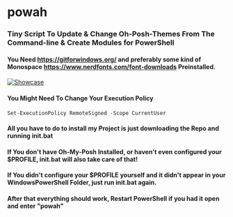 # powah
### Tiny Script To Update & Change Oh-Posh-Themes From The Command-line & Create Modules for PowerShell
#### You Need https://gitforwindows.org/ and preferably some kind of Monospace https://www.nerdfonts.com/font-downloads Preinstalled.
[![Showcase](https://img.youtube.com/vi//0.jpg)](https://www.youtube.com/watch?v=)
#### You Might Need To Change Your Execution Policy 
```
Set-ExecutionPolicy RemoteSigned -Scope CurrentUser
```
#### All you have to do to install my Project is just downloading the Repo and running init.bat 
#### If You don't have Oh-My-Posh Installed, or haven't even configured your $PROFILE, init.bat will also take care of that!
#### If You didn't configure your $PROFILE yourself and it didn't appear in your WindowsPowerShell Folder, just run init.bat again.
#### After that everything should work, Restart PowerShell if you had it open and enter "powah"
